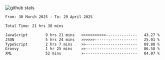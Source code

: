 
![github stats](https://github-readme-stats.vercel.app/api?username=realmahd1&show_icons=true&theme=codeSTACKr&hide_rank=true&count_private=true)

<!--START_SECTION:waka-->

```txt
From: 30 March 2025 - To: 29 April 2025

Total Time: 21 hrs 38 mins

JavaScript        9 hrs 21 mins   >>>>>>>>>>>--------------   43.27 %
JSON              5 hrs 24 mins   >>>>>>-------------------   25.01 %
TypeScript        2 hrs 7 mins    >>-----------------------   09.80 %
Groovy            1 hr 25 mins    >>-----------------------   06.58 %
XML               52 mins         >------------------------   04.07 %
```

<!--END_SECTION:waka-->
